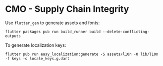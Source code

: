 
# CMO - Supply Chain Integrity

Use `flutter_gen` to generate assets and fonts:

```
flutter packages pub run build_runner build --delete-conflicting-outputs
```

To generate localization keys:

```
flutter pub run easy_localization:generate -S assets/l10n -O lib/l10n -f keys -o locale_keys.g.dart
```